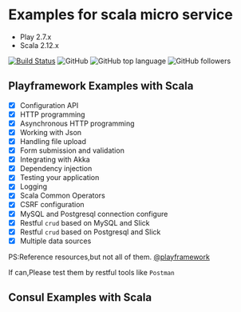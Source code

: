 # Examples for scala micro service

* Play 2.7.x 
* Scala 2.12.x

[![Build Status](https://travis-ci.org/jxnu-liguobin/scala_micro_service.svg?branch=master)](https://travis-ci.org/jxnu-liguobin/scala_micro_service)
![GitHub](https://img.shields.io/github/license/jxnu-liguobin/scala_micro_service.svg)
![GitHub top language](https://img.shields.io/github/languages/top/jxnu-liguobin/scala_micro_service.svg)
![GitHub followers](https://img.shields.io/github/followers/jxnu-liguobin.svg)

Playframework Examples with Scala
---
- [x] Configuration API
- [x] HTTP programming
- [x] Asynchronous HTTP programming
- [x] Working with Json
- [x] Handling file upload
- [x] Form submission and validation
- [x] Integrating with Akka
- [x] Dependency injection
- [x] Testing your application
- [x] Logging
- [x] Scala Common Operators
- [x] CSRF configuration
- [x] MySQL and Postgresql connection configure 
- [x] Restful `crud` based on MySQL and Slick 
- [x] Restful `crud` based on Postgresql and Slick
- [x] Multiple data sources
  
PS:Reference resources,but not all of them. [@playframework](https://www.playframework.com/documentation/2.7.x/ScalaHome)

If can,Please test them by restful tools like ``` Postman ```

Consul Examples  with Scala
---
